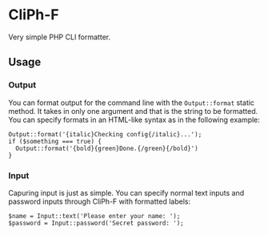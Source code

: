 # CliPh-F
Very simple PHP CLI formatter.

## Usage

### Output

You can format output for the command line with the `Output::format` static method. It takes in only one argument and that is the string to be formatted. You can specify formats in an HTML-like syntax as in the following example:

```
Output::format('{italic}Checking config{/italic}...');
if ($something === true) {
  Output::format('{bold}{green}Done.{/green}{/bold}')
}
```

### Input

Capuring input is just as simple. You can specify normal text inputs and password inputs through CliPh-F with formatted labels:

```
$name = Input::text('Please enter your name: ');
$password = Input::password('Secret password: ');
```
